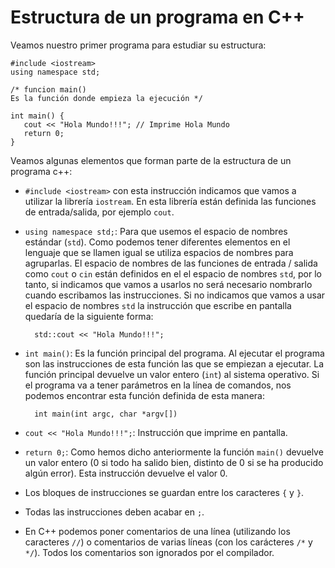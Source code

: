 # Estructura de un programa en C++

Veamos nuestro primer programa para estudiar su estructura:

    #include <iostream>
    using namespace std;

    /* funcion main() 
    Es la función donde empieza la ejecución */
    
    int main() {
       cout << "Hola Mundo!!!"; // Imprime Hola Mundo
       return 0;
    }

Veamos algunas elementos que forman parte de la estructura de un programa c++:

* `#include <iostream>` con esta instrucción indicamos que vamos a utilizar la librería `iostream`. En esta librería están definida las funciones de entrada/salida, por ejemplo `cout`.
* `using namespace std;`: Para que usemos el espacio de nombres estándar (`std`). Como podemos tener diferentes elementos en el lenguaje que se llamen igual se utiliza espacios de nombres para agruparlas. El espacio de nombres de las funciones de entrada / salida como `cout` o `cin` están definidos en el el espacio de nombres `std`, por lo tanto, si indicamos que vamos a usarlos no será necesario nombrarlo cuando escribamos las instrucciones.  Si no indicamos que vamos a usar el espacio de nombres `std` la instrucción que escribe en pantalla quedaría de la siguiente forma:

        std::cout << "Hola Mundo!!!"; 
    
* `int main()`: Es la función principal del programa. Al ejecutar el programa son las instrucciones de esta función las que se empiezan a ejecutar. La función principal devuelve un valor entero (`int`) al sistema operativo. Si el programa va a tener parámetros en la línea de comandos, nos podemos encontrar esta función definida de esta manera:

        int main(int argc, char *argv[])

* `cout << "Hola Mundo!!!";`: Instrucción que imprime en pantalla.
* `return 0;`: Como hemos dicho anteriormente la función `main()` devuelve un valor entero (0 si todo ha salido bien, distinto de 0 si se ha producido algún error). Esta instrucción devuelve el valor 0.
* Los bloques de instrucciones se guardan entre los caracteres `{` y `}`.
* Todas las instrucciones deben acabar en `;`.
* En C++ podemos poner comentarios de una línea (utilizando los caracteres `//`) o comentarios de varias líneas (con los carácteres `/*` y `*/`). Todos los comentarios son ignorados por el compilador.
